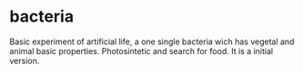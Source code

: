 # bacteria
Basic experiment of artificial life, a one single bacteria wich has vegetal and animal basic properties. Photosintetic and search for food. It is a initial version.
